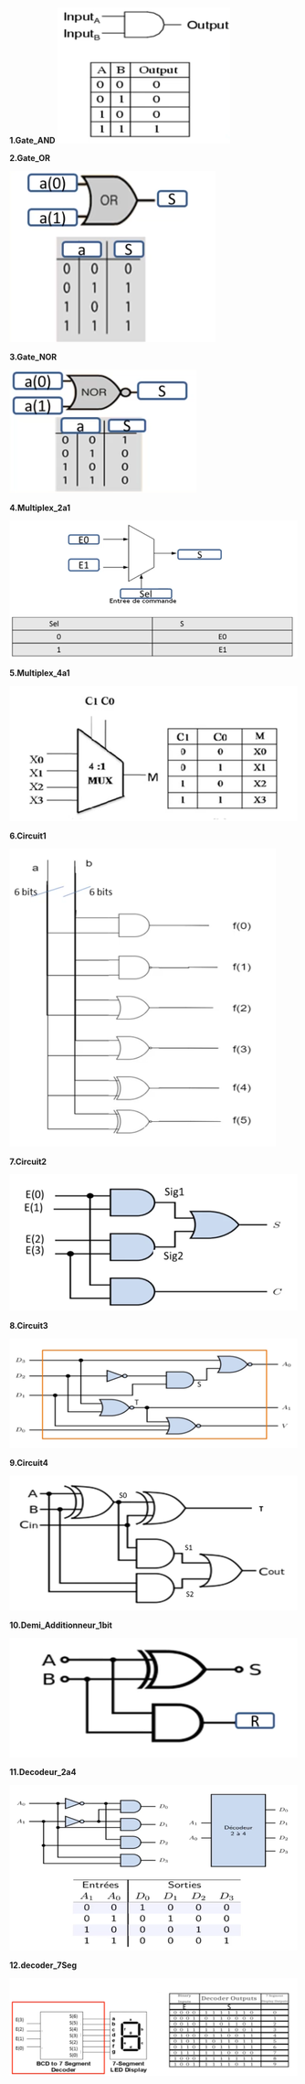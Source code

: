 **1.Gate_AND**
![Gate_AND](Schémas/Gate_and.png)

**2.Gate_OR**

![Gate_OR](Schémas/Gate_OR.png)

**3.Gate_NOR**

![Gate_NOR](Schémas/Gate_NOR.png)

**4.Multiplex_2a1**

![Multiplex_2a1](Schémas/Multiplex_2a1.png)

**5.Multiplex_4a1**

![Multiplex_4a1](Schémas/Multiplex_4a1.png)

**6.Circuit1**

![Circuit1](Schémas/Circuit1.png)

**7.Circuit2**

![Circuit2](Schémas/Circuit2.png)

**8.Circuit3**

![Circuit3](Schémas/Circuit3.png)

**9.Circuit4**

![Circuit4](Schémas/Circuit4.png)

**10.Demi_Additionneur_1bit**

![Demi_additionneur_1bit](Schémas/Demi_Additionneur_1bit.png)

**11.Decodeur_2a4**

![Decodeur_2a4](Schémas/Decodeur_2a4.png)

**12.decoder_7Seg**

![Decodeur_7seg](Schémas/decoder_7Seg.png)


